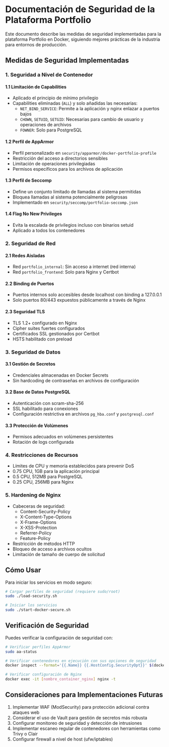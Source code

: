 # Documentación de Seguridad de la Plataforma Portfolio

Este documento describe las medidas de seguridad implementadas para la plataforma Portfolio en Docker, siguiendo mejores prácticas de la industria para entornos de producción.

## Medidas de Seguridad Implementadas

### 1. Seguridad a Nivel de Contenedor

#### 1.1 Limitación de Capabilities
- Aplicado el principio de mínimo privilegio
- Capabilities eliminadas (`ALL`) y solo añadidas las necesarias:
  - `NET_BIND_SERVICE`: Permite a la aplicación y nginx enlazar a puertos bajos
  - `CHOWN`, `SETUID`, `SETGID`: Necesarias para cambio de usuario y operaciones de archivos
  - `FOWNER`: Solo para PostgreSQL

#### 1.2 Perfil de AppArmor
- Perfil personalizado en `security/apparmor/docker-portfolio-profile`
- Restricción del acceso a directorios sensibles
- Limitación de operaciones privilegiadas
- Permisos específicos para los archivos de aplicación

#### 1.3 Perfil de Seccomp
- Define un conjunto limitado de llamadas al sistema permitidas
- Bloquea llamadas al sistema potencialmente peligrosas
- Implementado en `security/seccomp/portfolio-seccomp.json`

#### 1.4 Flag No New Privileges
- Evita la escalada de privilegios incluso con binarios setuid
- Aplicado a todos los contenedores

### 2. Seguridad de Red

#### 2.1 Redes Aisladas
- Red `portfolio_internal`: Sin acceso a internet (red interna)
- Red `portfolio_frontend`: Solo para Nginx y Certbot

#### 2.2 Binding de Puertos
- Puertos internos solo accesibles desde localhost con binding a 127.0.0.1
- Solo puertos 80/443 expuestos públicamente a través de Nginx

#### 2.3 Seguridad TLS
- TLS 1.2+ configurado en Nginx
- Cipher suites fuertes configurados
- Certificados SSL gestionados por Certbot
- HSTS habilitado con preload

### 3. Seguridad de Datos

#### 3.1 Gestión de Secretos
- Credenciales almacenadas en Docker Secrets
- Sin hardcoding de contraseñas en archivos de configuración

#### 3.2 Base de Datos PostgreSQL
- Autenticación con scram-sha-256
- SSL habilitado para conexiones
- Configuración restrictiva en archivos `pg_hba.conf` y `postgresql.conf`

#### 3.3 Protección de Volúmenes
- Permisos adecuados en volúmenes persistentes
- Rotación de logs configurada

### 4. Restricciones de Recursos

- Límites de CPU y memoria establecidos para prevenir DoS
- 0.75 CPU, 1GB para la aplicación principal
- 0.5 CPU, 512MB para PostgreSQL
- 0.25 CPU, 256MB para Nginx

### 5. Hardening de Nginx

- Cabeceras de seguridad:
  - Content-Security-Policy
  - X-Content-Type-Options
  - X-Frame-Options
  - X-XSS-Protection
  - Referrer-Policy
  - Feature-Policy
- Restricción de métodos HTTP
- Bloqueo de acceso a archivos ocultos
- Limitación de tamaño de cuerpo de solicitud

## Cómo Usar

Para iniciar los servicios en modo seguro:

```bash
# Cargar perfiles de seguridad (requiere sudo/root)
sudo ./load-security.sh

# Iniciar los servicios
sudo ./start-docker-secure.sh
```

## Verificación de Seguridad

Puedes verificar la configuración de seguridad con:

```bash
# Verificar perfiles AppArmor
sudo aa-status

# Verificar contenedores en ejecución con sus opciones de seguridad
docker inspect --format='{{.Name}} {{.HostConfig.SecurityOpt}}' $(docker ps -q)

# Verificar configuración de Nginx
docker exec -it [nombre_container_nginx] nginx -t
```

## Consideraciones para Implementaciones Futuras

1. Implementar WAF (ModSecurity) para protección adicional contra ataques web
2. Considerar el uso de Vault para gestión de secretos más robusta
3. Configurar monitoreo de seguridad y detección de intrusiones
4. Implementar escaneo regular de contenedores con herramientas como Trivy o Clair
5. Configurar firewall a nivel de host (ufw/iptables) 